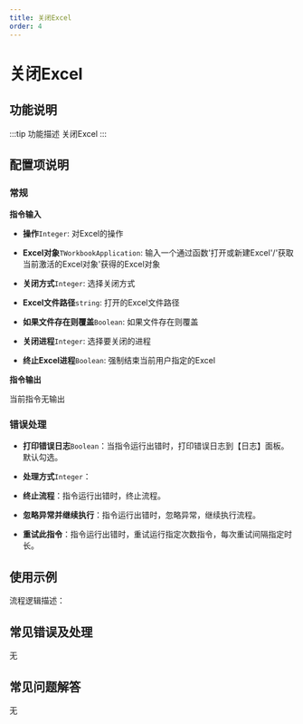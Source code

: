 ```yaml
---
title: 关闭Excel
order: 4
---
```


# 关闭Excel

## 功能说明

:::tip 功能描述
关闭Excel
:::

## 配置项说明

### 常规

**指令输入**

- **操作**`Integer`: 对Excel的操作

- **Excel对象**`TWorkbookApplication`: 输入一个通过函数'打开或新建Excel'/'获取当前激活的Excel对象'获得的Excel对象

- **关闭方式**`Integer`: 选择关闭方式

- **Excel文件路径**`string`: 打开的Excel文件路径

- **如果文件存在则覆盖**`Boolean`: 如果文件存在则覆盖

- **关闭进程**`Integer`: 选择要关闭的进程

- **终止Excel进程**`Boolean`: 强制结束当前用户指定的Excel


**指令输出**

当前指令无输出

### 错误处理

- **打印错误日志**`Boolean`：当指令运行出错时，打印错误日志到【日志】面板。默认勾选。

- **处理方式**`Integer`：

 - **终止流程**：指令运行出错时，终止流程。

 - **忽略异常并继续执行**：指令运行出错时，忽略异常，继续执行流程。

 - **重试此指令**：指令运行出错时，重试运行指定次数指令，每次重试间隔指定时长。

## 使用示例

流程逻辑描述：

## 常见错误及处理

无

## 常见问题解答

无

